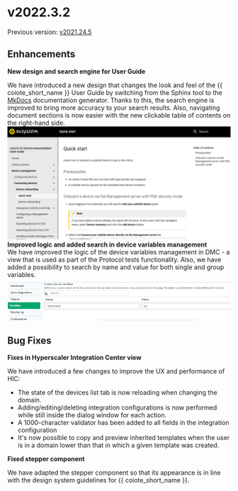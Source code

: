 # v2022.3.2
Previous version: [v2021.24.5](v2021.24.5.md)

## Enhancements

**New design and search engine for User Guide**  
    
We have introduced a new design that changes the look and feel of the {{ coiote_short_name }} User Guide by switching from the Sphinx tool to the [MkDocs](https://www.mkdocs.org/) documentation generator.  Thanks to this, the search engine is improved to bring more accuracy to your search results. Also, navigating document sections is now easier with the new clickable table of contents on the right-hand side.
![Documentation](images/docs.png "Documentation")
**Improved logic and added search in device variables management**      
We have improved the logic of the device variables management in DMC - a view that is used as part of the Protocol tests functionality. Also, we have added a possibility to search by name and value for both single and group variables.
![Variables view](images/vars.png "Variables view")
## Bug Fixes

**Fixes in Hyperscaler Integration Center view**      

We have introduced a few changes to improve the UX and performance of HIC:

- The state of the devices list tab is now reloading when changing the domain.
- Adding/editing/deleting integration configurations is now performed while still inside the dialog window for each action.
- A 1000-character validator has been added to all fields in the integration configuration
- It's now possible to copy and preview inherited templates when the user is in a domain lower than that in which a given template was created.

**Fixed stepper component**  

We have adapted the stepper component so that its appearance is in line with the design system guidelines for {{ coiote_short_name }}.
